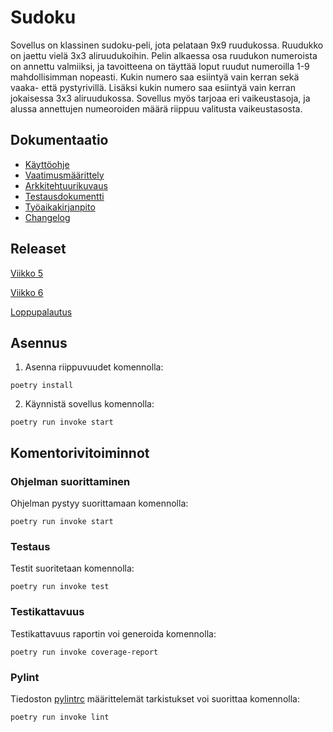 # Sudoku

Sovellus on klassinen sudoku-peli, jota pelataan 9x9 ruudukossa. Ruudukko on jaettu vielä 3x3 aliruudukoihin. Pelin alkaessa osa ruudukon numeroista on annettu valmiiksi, ja tavoitteena on täyttää loput ruudut numeroilla 1-9 mahdollisimman nopeasti. Kukin numero saa esiintyä vain kerran sekä vaaka- että pystyrivillä. Lisäksi kukin numero saa esiintyä vain kerran jokaisessa 3x3 aliruudukossa. Sovellus myös tarjoaa eri vaikeustasoja, ja alussa annettujen numeoroiden määrä riippuu valitusta vaikeustasosta.

## Dokumentaatio

- [Käyttöohje](dokumentaatio/kayttoohje.md)
- [Vaatimusmäärittely](dokumentaatio/vaatimusmaarittely.md)
- [Arkkitehtuurikuvaus](dokumentaatio/arkkitehtuuri.md)
- [Testausdokumentti](dokumentaatio/testaus.md)
- [Työaikakirjanpito](dokumentaatio/tuntikirjanpito.md)
- [Changelog](dokumentaatio/changelog.md)

## Releaset
[Viikko 5](https://github.com/sonjaolkkonen/ot-harjoitustyo/releases/tag/viikko5)

[Viikko 6](https://github.com/sonjaolkkonen/ot-harjoitustyo/releases/tag/viikko6)

[Loppupalautus](https://github.com/sonjaolkkonen/ot-harjoitustyo/releases/tag/loppupalautus)

## Asennus
1. Asenna riippuvuudet komennolla:
 
```
poetry install
```  

2. Käynnistä sovellus komennolla: 
```
poetry run invoke start
```  
## Komentorivitoiminnot
### Ohjelman suorittaminen
Ohjelman pystyy suorittamaan komennolla: 
```
poetry run invoke start
```
### Testaus
Testit suoritetaan komennolla: 
```
poetry run invoke test
```
### Testikattavuus
Testikattavuus raportin voi generoida komennolla: 
```
poetry run invoke coverage-report
```
### Pylint
Tiedoston [pylintrc](.pylintrc) määrittelemät tarkistukset voi suorittaa komennolla:
```
poetry run invoke lint
```
